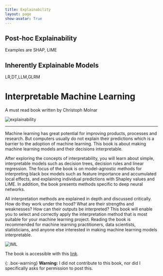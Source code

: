 ```yaml
---
title: Explainability
layout: page
show-avatar: True
---
```


## Post-hoc Explainability 

Examples are SHAP, LIME

## Inherently Explainable Models

LR,DT,LLM,GLRM

# Interpretable Machine Learning
A must read book written by Christoph Molnar

![explainability](https://user-images.githubusercontent.com/75080516/207945812-be613618-e742-485e-9262-25901c00c7a0.jpg)

---

Machine learning has great potential for improving products, processes and research. But computers usually do not explain their predictions which is a barrier to the adoption of machine learning. This book is about making machine learning models and their decisions interpretable.

After exploring the concepts of interpretability, you will learn about simple, interpretable models such as decision trees, decision rules and linear regression. The focus of the book is on model-agnostic methods for interpreting black box models such as feature importance and accumulated local effects, and explaining individual predictions with Shapley values and LIME. In addition, the book presents methods specific to deep neural networks.

All interpretation methods are explained in depth and discussed critically. How do they work under the hood? What are their strengths and weaknesses? How can their outputs be interpreted? This book will enable you to select and correctly apply the interpretation method that is most suitable for your machine learning project. Reading the book is recommended for machine learning practitioners, data scientists, statisticians, and anyone else interested in making machine learning models interpretable.

![IML](https://user-images.githubusercontent.com/75080516/207945781-bdedc6d6-3c67-4c10-8f58-17e88c36d447.png)

The book is accessible with this [link](https://christophm.github.io/interpretable-ml-book/).

{: .box-warning}
**Warning:** I did not contribute to this book, nor did I specifically asks for permission to post this. 
